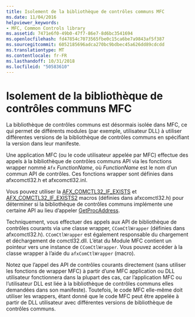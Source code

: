 ```yaml
---
title: Isolement de la bibliothèque de contrôles communs MFC
ms.date: 11/04/2016
helpviewer_keywords:
- MFC, Common Controls library
ms.assetid: 7471e6f0-49b0-47f7-86e7-8d6bc3541694
ms.openlocfilehash: fd47854c7073565fbe0c15ca6be7a9843af5f387
ms.sourcegitcommit: 6052185696adca270bc9bdbec45a626dd89cdcdd
ms.translationtype: MT
ms.contentlocale: fr-FR
ms.lasthandoff: 10/31/2018
ms.locfileid: "50583610"
---
```

# <a name="isolation-of-the-mfc-common-controls-library"></a>Isolement de la bibliothèque de contrôles communs MFC

La bibliothèque de contrôles communs est désormais isolée dans MFC, ce qui permet de différents modules (par exemple, utilisateur DLL) à utiliser différentes versions de la bibliothèque de contrôles communs en spécifiant la version dans leur manifeste.

Une application MFC (ou le code utilisateur appelée par MFC) effectue des appels à la bibliothèque de contrôles communs API via les fonctions wrapper nommé `Afx` *FunctionName*, où *FunctionName* est le nom d’un commun API de contrôles. Ces fonctions wrapper sont définies dans afxcomctl32.h et afxcomctl32.inl.

Vous pouvez utiliser la [AFX_COMCTL32_IF_EXISTS](reference/run-time-object-model-services.md#afx_comctl32_if_exists) et [AFX_COMCTL32_IF_EXISTS2](reference/run-time-object-model-services.md#afx_comctl32_if_exists2) macros (définies dans afxcomctl32.h) pour déterminer si la bibliothèque de contrôles communs implémente une certaine API au lieu d’appeler [GetProcAddress](../build/getprocaddress.md).

Techniquement, vous effectuer des appels aux API de bibliothèque de contrôles courants via une classe wrapper, `CComCtlWrapper` (définies dans afxcomctl32.h). `CComCtlWrapper` est également responsable du chargement et déchargement de comctl32.dll. L’état du Module MFC contient un pointeur vers une instance de `CComCtlWrapper`. Vous pouvez accéder à la classe wrapper à l’aide du `afxComCtlWrapper` (macro).

Notez que l’appel des API de contrôles courants directement (sans utiliser les fonctions de wrapper MFC) à partir d’une MFC application ou DLL utilisateur fonctionnera dans la plupart des cas, car l’application MFC ou l’utilisateur DLL est liée à la bibliothèque de contrôles communs elles demandées dans son manifeste). Toutefois, le code MFC elle-même doit utiliser les wrappers, étant donné que le code MFC peut être appelée à partir de DLL utilisateur avec différentes versions de bibliothèque de contrôles communs.

